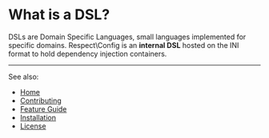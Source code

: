 # What is a DSL?

DSLs are Domain Specific Languages, small languages implemented for specific
domains. Respect\Config is an **internal DSL** hosted on the INI format to
hold dependency injection containers.

***

See also:

- [Home](../README.md)
- [Contributing](../CONTRIBUTING.md)
- [Feature Guide](README.md)
- [Installation](INSTALL.md)
- [License](../LICENSE.md)
